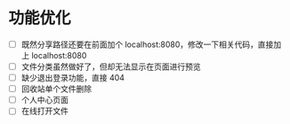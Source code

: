 # 功能优化

- [ ] 既然分享路径还要在前面加个 localhost:8080，修改一下相关代码，直接加上 localhost:8080
- [ ] 文件分类虽然做好了，但却无法显示在页面进行预览
- [ ] 缺少退出登录功能，直接 404
- [ ] 回收站单个文件删除
- [ ] 个人中心页面
- [ ] 在线打开文件